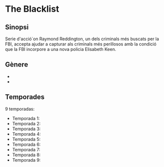 # The Blacklist

## Sinopsi
Serie d'acció´on Raymond Reddington, un dels criminals més buscats per la FBI, accepta ajudar a capturar als criminals més perillosos amb la condició que la FBI incorpore a una nova policia Elisabeth Keen.

## Gènere
- 
- 

## Temporades
9 temporadas:
- Temporada 1: 
- Temporada 2: 
- Temporada 3: 
- Temporada 4: 
- Temporada 5: 
- Temporada 6: 
- Temporada 7: 
- Temporada 8: 
- Temporada 9: 